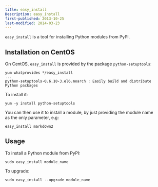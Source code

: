 ```yaml
---
title: easy_install
Description: easy_install
first-published: 2013-10-25
last-modified: 2014-03-23
---
```


`easy_install` is a tool for installing Python modules from PyPI.

Installation on CentOS
----------------------
On CentOS, `easy_install` is provided by the package `python-setuptools`:

    yum whatprovides */easy_install
    ... 
    python-setuptools-0.6.10-3.el6.noarch : Easily build and distribute Python packages

To install it:

    yum -y install python-setuptools

You can then use it to install a module, by just providing the module 
name as the only parameter, e.g:

    easy_install markdown2

Usage
-----

To install a Python module from PyPI:

    sudo easy_install module_name

To upgrade:

    sudo easy_install --upgrade module_name
